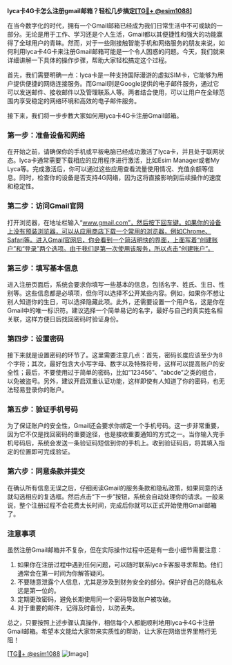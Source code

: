 **lyca卡4G卡怎么注册gmail邮箱？轻松几步搞定[[TG💪+ @esim1088](https://t.me/s/esim1088)]**

在当今数字化的时代，拥有一个Gmail邮箱已经成为我们日常生活中不可或缺的一部分。无论是用于工作、学习还是个人生活，Gmail都以其便捷性和强大的功能赢得了全球用户的青睐。然而，对于一些刚接触智能手机和网络服务的朋友来说，如何利用lyca卡4G卡来注册Gmail邮箱可能是一个令人困惑的问题。今天，我们就来详细讲解一下具体的操作步骤，帮助大家轻松搞定这个过程。

首先，我们需要明确一点：lyca卡是一种支持国际漫游的虚拟SIM卡，它能够为用户提供便捷的网络连接服务。而Gmail则是Google提供的电子邮件服务，通过它可以发送邮件、接收邮件以及管理联系人等。两者结合使用，可以让用户在全球范围内享受稳定的网络环境和高效的电子邮件服务。

接下来，我们将一步步教大家如何用lyca卡4G卡注册Gmail邮箱。

### 第一步：准备设备和网络

在开始之前，请确保你的手机或平板电脑已经成功激活了lyca卡，并且处于联网状态。lyca卡通常需要下载相应的应用程序进行激活，比如Esim Manager或者My Lyca等。完成激活后，你可以通过这些应用查看流量使用情况、充值余额等信息。同时，检查你的设备是否支持4G网络，因为这将直接影响到后续操作的速度和稳定性。

### 第二步：访问Gmail官网

打开浏览器，在地址栏输入“www.gmail.com”，然后按下回车键。如果你的设备上没有预装浏览器，可以从应用商店下载一个常用的浏览器，例如Chrome、Safari等。进入Gmail官网后，你会看到一个简洁明快的界面，上面写着“创建账户”和“登录”两个选项。由于我们是第一次使用该服务，所以点击“创建账户”。

### 第三步：填写基本信息

进入注册页面后，系统会要求你填写一些基本的信息，包括名字、姓氏、生日、性别等。这些信息都是必填项，但你可以选择不公开某些内容。例如，如果你不想让别人知道你的生日，可以选择隐藏此项。此外，还需要设置一个用户名，这是你在Gmail中的唯一标识符。建议选择一个简单易记的名字，最好与自己的真实姓名相关联，这样方便日后找回密码时验证身份。

### 第四步：设置密码

接下来就是设置密码的环节了。这里需要注意几点：首先，密码长度应该至少为8个字符；其次，最好包含大小写字母、数字以及特殊符号，这样可以提高账户的安全性；最后，不要使用过于简单的密码，比如“123456”、“abcde”之类的组合，以免被盗号。另外，建议开启双重认证功能，这样即使有人知道了你的密码，也无法轻易登录你的账户。

### 第五步：验证手机号码

为了保证账户的安全性，Gmail还会要求你绑定一个手机号码。这一步非常重要，因为它不仅是找回密码的重要途径，也是接收重要通知的方式之一。当你输入完手机号码后，系统会发送一条验证码短信到你的手机上。收到验证码后，将其填入指定的位置即可完成验证。

### 第六步：同意条款并提交

在确认所有信息无误之后，仔细阅读Gmail的服务条款和隐私政策，如果同意的话就勾选相应的复选框。然后点击“下一步”按钮，系统会自动处理你的请求。一般来说，整个注册过程不会花费太长时间，完成后你就可以正式开始使用Gmail邮箱了。

### 注意事项

虽然注册Gmail邮箱并不复杂，但在实际操作过程中还是有一些小细节需要注意：

1. 如果你在注册过程中遇到任何问题，可以随时联系lyca卡客服寻求帮助。他们通常会在第一时间为你解答疑问。
2. 不要随意泄露个人信息，尤其是涉及到财务安全的部分。保护好自己的隐私永远是第一位的。
3. 定期更改密码，避免长期使用同一个密码导致账户被攻破。
4. 对于重要的邮件，记得及时备份，以防丢失。

总之，只要按照上述步骤认真操作，相信每个人都能顺利地用lyca卡4G卡注册Gmail邮箱。希望本文能给大家带来实质性的帮助，让大家在网络世界里畅行无阻！

[[TG💪+ @esim1088](https://t.me/s/esim1088) ![Image](https://i.postimg.cc/4NQfJmqS/Snipaste-2025-05-13-00-14-12.png)]